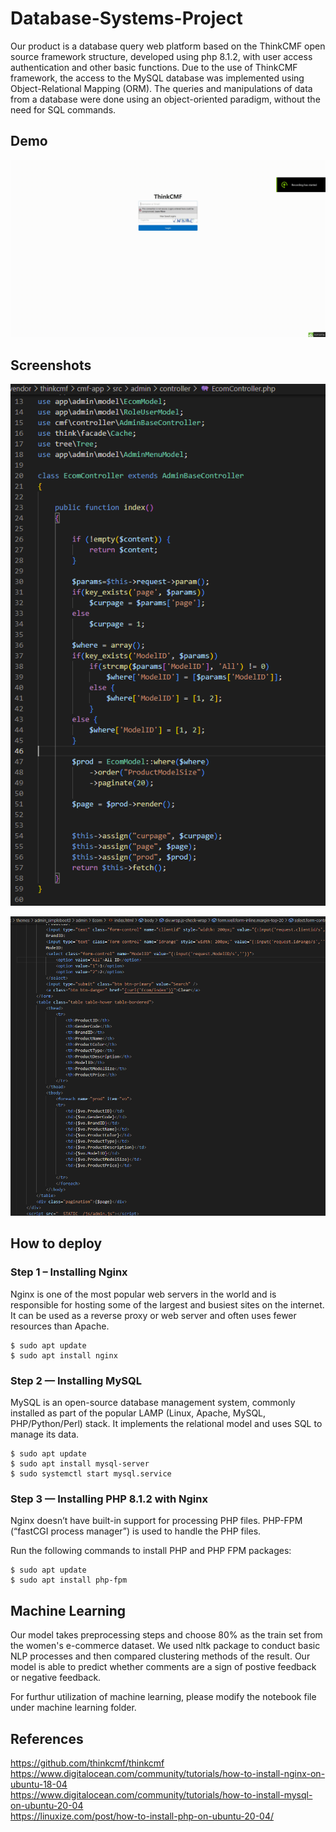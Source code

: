 # Database-Systems-Project

Our product is a database query web platform based on the ThinkCMF open source framework structure, developed using php 8.1.2, with user access authentication and other basic functions. Due to the use of ThinkCMF framework, the access to the MySQL database was implemented using Object-Relational Mapping (ORM). The queries and manipulations of data from a database were done using an object-oriented paradigm, without the need for SQL commands. 

## Demo
![alt text](https://github.com/luoyantao99/Database-Systems-Project/blob/main/README_images/animated.gif)

## Screenshots
![alt text](https://github.com/luoyantao99/Database-Systems-Project/blob/main/README_images/php.png)

![alt text](https://github.com/luoyantao99/Database-Systems-Project/blob/main/README_images/web_template.png)

## How to deploy

### Step 1 – Installing Nginx

Nginx is one of the most popular web servers in the world and is responsible for hosting some of the largest and busiest sites on the internet. It can be used as a reverse proxy or web server and often uses fewer resources than Apache. 

```
$ sudo apt update
$ sudo apt install nginx
```

### Step 2 — Installing MySQL

MySQL is an open-source database management system, commonly installed as part of the popular LAMP (Linux, Apache, MySQL, PHP/Python/Perl) stack. It implements the relational model and uses SQL to manage its data.

```
$ sudo apt update
$ sudo apt install mysql-server
$ sudo systemctl start mysql.service
```

### Step 3 — Installing PHP 8.1.2 with Nginx

Nginx doesn’t have built-in support for processing PHP files. PHP-FPM (“fastCGI process manager”) is used to handle the PHP files.

Run the following commands to install PHP and PHP FPM packages:

```
$ sudo apt update
$ sudo apt install php-fpm
```


## Machine Learning

Our model takes preprocessing
steps and choose 80% as the train set from the women's e-commerce
dataset. We used nltk package to conduct basic NLP processes and 
then compared clustering methods of the result. Our model is able to
predict whether comments  are a sign of postive feedback or negative
feedback. 

For furthur utilization of machine learning, please modify the notebook file
under machine learning folder.


## References

https://github.com/thinkcmf/thinkcmf <br />
https://www.digitalocean.com/community/tutorials/how-to-install-nginx-on-ubuntu-18-04 <br />
https://www.digitalocean.com/community/tutorials/how-to-install-mysql-on-ubuntu-20-04 <br />
https://linuxize.com/post/how-to-install-php-on-ubuntu-20-04/ <br />
